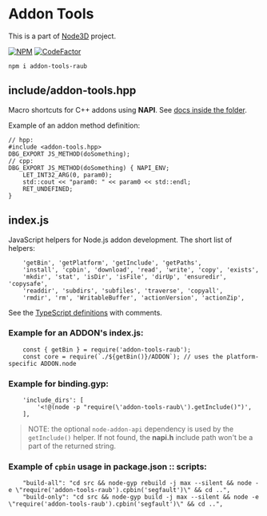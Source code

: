 # Addon Tools

This is a part of [Node3D](https://github.com/node-3d) project.

[![NPM](https://badge.fury.io/js/addon-tools-raub.svg)](https://badge.fury.io/js/addon-tools-raub)
[![CodeFactor](https://www.codefactor.io/repository/github/node-3d/addon-tools-raub/badge)](https://www.codefactor.io/repository/github/node-3d/addon-tools-raub)

```
npm i addon-tools-raub
```


## include/addon-tools.hpp

Macro shortcuts for C++ addons using **NAPI**.
See [docs inside the folder](/include).

Example of an addon method definition:

```
// hpp:
#include <addon-tools.hpp>
DBG_EXPORT JS_METHOD(doSomething);
// cpp:
DBG_EXPORT JS_METHOD(doSomething) { NAPI_ENV;
	LET_INT32_ARG(0, param0);
	std::cout << "param0: " << param0 << std::endl;
	RET_UNDEFINED;
}
```


## index.js

JavaScript helpers for Node.js addon development. The short list of helpers:
```
	'getBin', 'getPlatform', 'getInclude', 'getPaths',
	'install', 'cpbin', 'download', 'read', 'write', 'copy', 'exists',
	'mkdir', 'stat', 'isDir', 'isFile', 'dirUp', 'ensuredir', 'copysafe',
	'readdir', 'subdirs', 'subfiles', 'traverse', 'copyall',
	'rmdir', 'rm', 'WritableBuffer', 'actionVersion', 'actionZip',
```


See the [TypeScript definitions](/index.d.ts) with comments.


### Example for an ADDON's **index.js**:

```
	const { getBin } = require('addon-tools-raub');
	const core = require(`./${getBin()}/ADDON`); // uses the platform-specific ADDON.node
```


### Example for **binding.gyp**:

```
	'include_dirs': [
		'<!@(node -p "require(\'addon-tools-raub\').getInclude()")',
	],
```

> NOTE: the optional `node-addon-api` dependency is used by the `getInclude()` helper. If not found,
	the **napi.h** include path won't be a part of the returned string.


### Example of `cpbin` usage in **package.json :: scripts**:

```
	"build-all": "cd src && node-gyp rebuild -j max --silent && node -e \"require('addon-tools-raub').cpbin('segfault')\" && cd ..",
	"build-only": "cd src && node-gyp build -j max --silent && node -e \"require('addon-tools-raub').cpbin('segfault')\" && cd ..",
```
